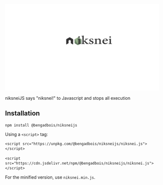 ![niksnei](logo.png)

niksneiJS says "niksnei!" to Javascript and stops all execution

## Installation

`npm install @bengadbois/niksneijs`

Using a `<script>` tag:
```
<script src="https://unpkg.com/@bengadbois/niksneijs/niksnei.js"></script>

<script src="https://cdn.jsdelivr.net/npm/@bengadbois/niksneijs/niksnei.js"></script>
```

For the minified version, use `niksnei.min.js`.
